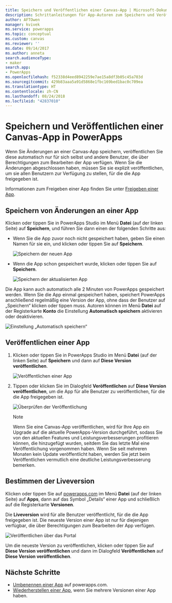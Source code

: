 ```yaml
---
title: Speichern und Veröffentlichen einer Canvas-App | Microsoft-Dokumentation
description: Schrittanleitungen für App-Autoren zum Speichern und Veröffentlichung von Canvas-Apps
author: AFTOwen
manager: kvivek
ms.service: powerapps
ms.topic: conceptual
ms.custom: canvas
ms.reviewer: ''
ms.date: 09/14/2017
ms.author: anneta
search.audienceType:
- maker
search.app:
- PowerApps
ms.openlocfilehash: f52338d4eed8942259e7ae15a8df3b05c45a703d
ms.sourcegitcommit: 429b83aaa5a91d5868e1fbc169bed1bac0c709ea
ms.translationtype: HT
ms.contentlocale: zh-CN
ms.lasthandoff: 08/24/2018
ms.locfileid: "42837010"
---
```

# <a name="save-and-publish-a-canvas-app-in-powerapps"></a>Speichern und Veröffentlichen einer Canvas-App in PowerApps
Wenn Sie Änderungen an einer Canvas-App speichern, veröffentlichen Sie diese automatisch nur für sich selbst und andere Benutzer, die über Berechtigungen zum Bearbeiten der App verfügen. Wenn Sie die Änderungen abgeschlossen haben, müssen Sie sie explizit veröffentlichen, um sie allen Benutzern zur Verfügung zu stellen, für die die App freigegeben ist.

Informationen zum Freigeben einer App finden Sie unter [Freigeben einer App](share-app.md).

## <a name="save-changes-to-an-app"></a>Speichern von Änderungen an einer App
Klicken oder tippen Sie in PowerApps Studio im Menü **Datei** (auf der linken Seite) auf **Speichern**, und führen Sie dann einen der folgenden Schritte aus:

* Wenn Sie die App zuvor noch nicht gespeichert haben, geben Sie einen Namen für sie ein, und klicken oder tippen Sie auf **Speichern**.

    ![Speichern der neuen App](./media/save-publish-app/save-as.png)
* Wenn die App schon gespeichert wurde, klicken oder tippen Sie auf **Speichern**.  

    ![Speichern der aktualisierten App](./media/save-publish-app/save-app.png)

Die App kann auch automatisch alle 2 Minuten von PowerApps gespeichert werden. Wenn Sie die App einmal gespeichert haben, speichert PowerApps anschließend regelmäßig eine Version der App, ohne dass der Benutzer auf „Speichern“ klicken oder tippen muss. Autoren können im Menü **Datei** auf der Registerkarte **Konto** die Einstellung **Automatisch speichern** aktivieren oder deaktivieren.

![Einstellung „Automatisch speichern“](./media/save-publish-app/autosave.png)

## <a name="publish-an-app"></a>Veröffentlichen einer App
1. Klicken oder tippen Sie in PowerApps Studio im Menü **Datei** (auf der linken Seite) auf **Speichern** und dann auf **Diese Version veröffentlichen**.

    ![Veröffentlichen einer App](./media/save-publish-app/publish-app.png)
2. Tippen oder klicken Sie im Dialogfeld **Veröffentlichen** auf **Diese Version veröffentlichen**, um die App für alle Benutzer zu veröffentlichen, für die die App freigegeben ist.

   ![Überprüfen der Veröffentlichung](./media/save-publish-app/publish-review.png)

   > [!NOTE]
   > Wenn Sie eine Canvas-App veröffentlichen, wird für Ihre App ein Upgrade auf die aktuelle PowerApps-Version durchgeführt, sodass Sie von den aktuellen Features und Leistungsverbesserungen profitieren können, die hinzugefügt wurden, seitdem Sie das letzte Mal eine Veröffentlichung vorgenommen haben. Wenn Sie seit mehreren Monaten kein Update veröffentlicht haben, werden Sie jetzt beim Veröffentlichen vermutlich eine deutliche Leistungsverbesserung bemerken.

## <a name="identify-the-live-version"></a>Bestimmen der Liveversion
Klicken oder tippen Sie auf [powerapps.com](https://web.powerapps.com?utm_source=padocs&utm_medium=linkinadoc&utm_campaign=referralsfromdoc) im Menü **Datei** (auf der linken Seite) auf **Apps**, dann auf das Symbol „Details“ einer App und schließlich auf die Registerkarte **Versionen**.

Die **Liveversion** wird für alle Benutzer veröffentlicht, für die die App freigegeben ist. Die neueste Version einer App ist nur für diejenigen verfügbar, die über Berechtigungen zum Bearbeiten der App verfügen.

![Veröffentlichen über das Portal](./media/save-publish-app/publish-portal.png)

Um die neueste Version zu veröffentlichen, klicken oder tippen Sie auf **Diese Version veröffentlichen** und dann im Dialogfeld **Veröffentlichen** auf **Diese Version veröffentlichen**.

## <a name="next-steps"></a>Nächste Schritte
* [Umbenennen einer App](set-name-tile.md) auf powerapps.com.
* [Wiederherstellen einer App](restore-an-app.md), wenn Sie mehrere Versionen einer App haben.
